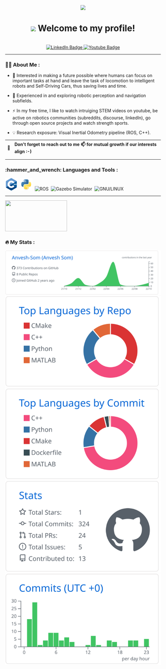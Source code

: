 <div id="header" align="center">
  <img src="https://media.giphy.com/media/fSY6yO7pyoMTWYNHVE/giphy.gif" width="200"/>
  <h1>
  <img src="https://media.giphy.com/media/hvRJCLFzcasrR4ia7z/giphy.gif" width="30px"/>
  Welcome to my profile!
</h1>
<img src="https://komarev.com/ghpvc/?username=Anvesh-Som&style=flat-square&color=blue" alt=""/>
<div id="badges">


  <a href="https://www.linkedin.com/in/anvesh-som-591359192/">
    <img src="https://img.shields.io/badge/LinkedIn-blue?style=for-the-badge&logo=linkedin&logoColor=white" alt="LinkedIn Badge"/>
  </a>
  <a href="your-youtube-URL">
    <img src="https://img.shields.io/badge/YouTube-red?style=for-the-badge&logo=youtube&logoColor=white" alt="Youtube Badge"/>
  </a> <!--
  <a href="your-twitter-URL">
    <img src="https://img.shields.io/badge/Twitter-blue?style=for-the-badge&logo=twitter&logoColor=white" alt="Twitter Badge"/>
  </a> -->
 </div>
<!-- <img src="https://media.giphy.com/media/hqU2KkjW5bE2v2Z7Q2/giphy.gif" width="200"/> -->
</div>

---
### :man_technologist: About Me :
- :telescope: Interested in making a future possible where humans can focus on important tasks at hand and leave the task of locomotion to intelligent robots and Self-Driving Cars, thus saving lives and time.

- :seedling: Experienced in and exploring robotic perception and navigation subfields.

- :zap: In my free time, I like to watch intruiging STEM videos on youtube, be active on robotics communities (subreddits, discourse, linkedIn), go through open source projects and watch strength sports.

- :bulb: Research exposure: Visual Inertial Odometry pipeline (ROS, C++).

<!-- :mailbox:How to reach me: [![Linkedin Badge](https://img.shields.io/badge/-AnveshSom-blue?style=flat&logo=Linkedin&logoColor=white)](your-linkedin-url) -->

| :bell: | Don't forget to reach out to me :mailbox: for mutual growth if our interests align :-) |
| :-------: | :-------------------------------------------------------------------------------------------------------- |

---

<div id="header" align="left">
  <h3>
  :hammer_and_wrench: Languages and Tools :
</h3>
  </div>

<div>
  <img src="https://github.com/devicons/devicon/blob/master/icons/cplusplus/cplusplus-original.svg" title="C++" alt="C++" width="40" height="40"/>&nbsp;
  <img src="https://github.com/devicons/devicon/blob/master/icons/python/python-original.svg" title="Python" alt="Python" width="40" height="40"/>&nbsp;
  <img src="https://upload.wikimedia.org/wikipedia/commons/b/bb/Ros_logo.svg" title="ROS" alt="ROS" width="140" height="40"/>&nbsp;
  <img src="https://upload.wikimedia.org/wikipedia/commons/1/13/Gazebo_logo.svg" title="Gazebo Simulator" alt="Gazebo Simulator" width="170" height="40"/>&nbsp;
  <img src="https://upload.wikimedia.org/wikipedia/commons/a/ab/Linux_Logo_in_Linux_Libertine_Font.svg" title="GNU/LINUX" alt="GNU/LINUX" width="40"/>&nbsp;
  
  

</div>


---
<img src="https://media.giphy.com/media/hqU2KkjW5bE2v2Z7Q2/giphy.gif" width="200px" height="100px"/>

### :fire: My Stats :
[![](https://raw.githubusercontent.com/Anvesh-Som/Anvesh-Som/master/profile-summary-card-output/github/0-profile-details.svg)](https://github.com/vn7n24fzkq/github-profile-summary-cards)
[![](https://raw.githubusercontent.com/Anvesh-Som/Anvesh-Som/master/profile-summary-card-output/github/1-repos-per-language.svg)](https://github.com/vn7n24fzkq/github-profile-summary-cards) [![](https://raw.githubusercontent.com/Anvesh-Som/Anvesh-Som/master/profile-summary-card-output/github/2-most-commit-language.svg)](https://github.com/vn7n24fzkq/github-profile-summary-cards)
[![](https://raw.githubusercontent.com/Anvesh-Som/Anvesh-Som/master/profile-summary-card-output/github/3-stats.svg)](https://github.com/vn7n24fzkq/github-profile-summary-cards) [![](https://raw.githubusercontent.com/Anvesh-Som/Anvesh-Som/master/profile-summary-card-output/github/4-productive-time.svg)](https://github.com/vn7n24fzkq/github-profile-summary-cards)
